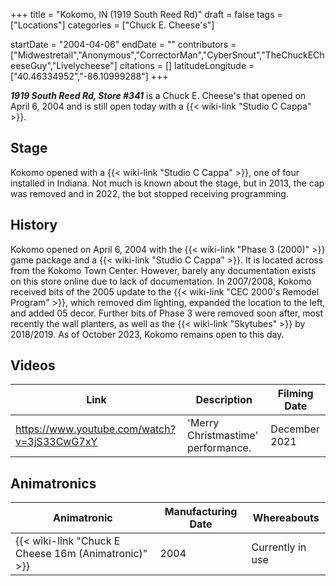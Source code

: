 +++
title = "Kokomo, IN (1919 South Reed Rd)"
draft = false
tags = ["Locations"]
categories = ["Chuck E. Cheese's"]


startDate = "2004-04-06"
endDate = ""
contributors = ["Midwestretail","Anonymous","CorrectorMan","CyberSnout","TheChuckECheeseGuy","Livelycheese"]
citations = []
latitudeLongitude = ["40.46334952","-86.10999288"]
+++

***1919 South Reed Rd, Store #341*** is a Chuck E. Cheese's that opened on April 6, 2004 and is still open today with a {{< wiki-link "Studio C Cappa" >}}.

## Stage

Kokomo opened with a {{< wiki-link "Studio C Cappa" >}}, one of four installed in Indiana. Not much is known about the stage, but in 2013, the cap was removed and in 2022, the bot stopped receiving programming.

## History

Kokomo opened on April 6, 2004 with the {{< wiki-link "Phase 3 (2000)" >}} game package and a {{< wiki-link "Studio C Cappa" >}}. It is located across from the Kokomo Town Center. However, barely any documentation exists on this store online due to lack of documentation. In 2007/2008, Kokomo received bits of the 2005 update to the {{< wiki-link "CEC 2000's Remodel Program" >}}, which removed dim lighting, expanded the location to the left, and added 05 decor. Further bits of Phase 3 were removed soon after, most recently the wall planters, as well as the {{< wiki-link "Skytubes" >}} by 2018/2019. As of October 2023, Kokomo remains open to this day.

## Videos

| Link                                        | Description                        | Filming Date  |
|---------------------------------------------|------------------------------------|---------------|
| https://www.youtube.com/watch?v=3jS33CwG7xY | 'Merry Christmastime' performance. | December 2021 |

## Animatronics

| Animatronic                                                | Manufacturing Date | Whereabouts      |
|------------------------------------------------------------|--------------------|------------------|
| {{< wiki-link "Chuck E Cheese 16m (Animatronic)" >}} | 2004               | Currently in use |